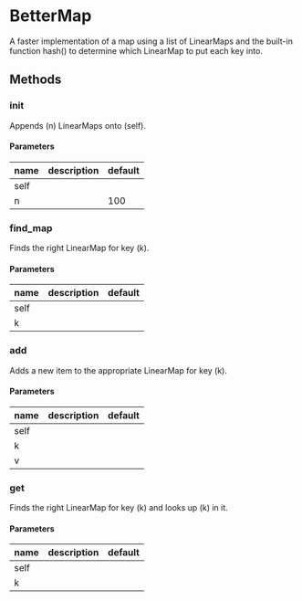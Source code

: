 # BetterMap

A faster implementation of a map using a list of LinearMaps and the built-in function hash() to determine which LinearMap to put each key into.

## Methods

### **init**

Appends (n) LinearMaps onto (self).

#### Parameters

| name | description | default |
| ---- | ----------- | ------- |
| self |             |
| n    |             | 100     |

### find_map

Finds the right LinearMap for key (k).

#### Parameters

| name | description | default |
| ---- | ----------- | ------- |
| self |             |
| k    |             |

### add

Adds a new item to the appropriate LinearMap for key (k).

#### Parameters

| name | description | default |
| ---- | ----------- | ------- |
| self |             |
| k    |             |
| v    |             |

### get

Finds the right LinearMap for key (k) and looks up (k) in it.

#### Parameters

| name | description | default |
| ---- | ----------- | ------- |
| self |             |
| k    |             |
